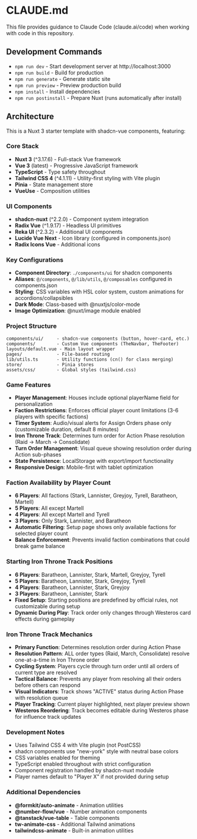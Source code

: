 # CLAUDE.md

This file provides guidance to Claude Code (claude.ai/code) when working with code in this repository.

## Development Commands

- `npm run dev` - Start development server at http://localhost:3000
- `npm run build` - Build for production
- `npm run generate` - Generate static site
- `npm run preview` - Preview production build
- `npm install` - Install dependencies
- `npm run postinstall` - Prepare Nuxt (runs automatically after install)

## Architecture

This is a Nuxt 3 starter template with shadcn-vue components, featuring:

### Core Stack
- **Nuxt 3** (^3.17.6) - Full-stack Vue framework
- **Vue 3** (latest) - Progressive JavaScript framework  
- **TypeScript** - Type safety throughout
- **Tailwind CSS 4** (^4.1.11) - Utility-first styling with Vite plugin
- **Pinia** - State management store
- **VueUse** - Composition utilities

### UI Components
- **shadcn-nuxt** (^2.2.0) - Component system integration
- **Radix Vue** (^1.9.17) - Headless UI primitives
- **Reka UI** (^2.3.2) - Additional UI components
- **Lucide Vue Next** - Icon library (configured in components.json)
- **Radix Icons Vue** - Additional icons

### Key Configurations
- **Component Directory**: `./components/ui` for shadcn components
- **Aliases**: `@/components`, `@/lib/utils`, `@/composables` configured in components.json
- **Styling**: CSS variables with HSL color system, custom animations for accordions/collapsibles
- **Dark Mode**: Class-based with @nuxtjs/color-mode
- **Image Optimization**: @nuxt/image module enabled

### Project Structure
```
components/ui/     - shadcn-vue components (button, hover-card, etc.)
components/        - Custom Vue components (TheNavbar, TheFooter)
layouts/default.vue - Main layout wrapper
pages/             - File-based routing
lib/utils.ts       - Utility functions (cn() for class merging)
store/             - Pinia stores
assets/css/        - Global styles (tailwind.css)
```

### Game Features
- **Player Management**: Houses include optional playerName field for personalization
- **Faction Restrictions**: Enforces official player count limitations (3-6 players with specific factions)
- **Timer System**: Audio/visual alerts for Assign Orders phase only (customizable duration, default 8 minutes)
- **Iron Throne Track**: Determines turn order for Action Phase resolution (Raid → March → Consolidate)
- **Turn Order Management**: Visual queue showing resolution order during Action sub-phases
- **State Persistence**: LocalStorage with export/import functionality
- **Responsive Design**: Mobile-first with tablet optimization

### Faction Availability by Player Count
- **6 Players**: All factions (Stark, Lannister, Greyjoy, Tyrell, Baratheon, Martell)
- **5 Players**: All except Martell
- **4 Players**: All except Martell and Tyrell  
- **3 Players**: Only Stark, Lannister, and Baratheon
- **Automatic Filtering**: Setup page shows only available factions for selected player count
- **Balance Enforcement**: Prevents invalid faction combinations that could break game balance

### Starting Iron Throne Track Positions
- **6 Players**: Baratheon, Lannister, Stark, Martell, Greyjoy, Tyrell
- **5 Players**: Baratheon, Lannister, Stark, Greyjoy, Tyrell
- **4 Players**: Baratheon, Lannister, Stark, Greyjoy
- **3 Players**: Baratheon, Lannister, Stark
- **Fixed Setup**: Starting positions are predefined by official rules, not customizable during setup
- **Dynamic During Play**: Track order only changes through Westeros card effects during gameplay

### Iron Throne Track Mechanics
- **Primary Function**: Determines resolution order during Action Phase
- **Resolution Pattern**: ALL order types (Raid, March, Consolidate) resolve one-at-a-time in Iron Throne order
- **Cycling System**: Players cycle through turn order until all orders of current type are resolved
- **Tactical Balance**: Prevents any player from resolving all their orders before others can respond
- **Visual Indicators**: Track shows "ACTIVE" status during Action Phase with resolution queue
- **Player Tracking**: Current player highlighted, next player preview shown
- **Westeros Reordering**: Track becomes editable during Westeros phase for influence track updates

### Development Notes
- Uses Tailwind CSS 4 with Vite plugin (not PostCSS)
- shadcn components use "new-york" style with neutral base colors
- CSS variables enabled for theming
- TypeScript enabled throughout with strict configuration
- Component registration handled by shadcn-nuxt module
- Player names default to "Player X" if not provided during setup

### Additional Dependencies
- **@formkit/auto-animate** - Animation utilities
- **@number-flow/vue** - Number animation components
- **@tanstack/vue-table** - Table components
- **tw-animate-css** - Additional Tailwind animations
- **tailwindcss-animate** - Built-in animation utilities
